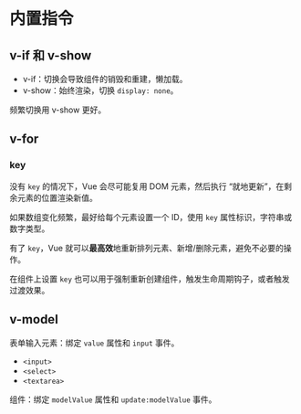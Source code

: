 # 内置指令

## v-if 和 v-show

- v-if：切换会导致组件的销毁和重建，懒加载。
- v-show：始终渲染，切换 `display: none`。

频繁切换用 v-show 更好。

## v-for

### key

没有 `key` 的情况下，Vue 会尽可能复用 DOM 元素，然后执行 “就地更新”，在剩余元素的位置渲染新值。

如果数组变化频繁，最好给每个元素设置一个 ID，使用 `key` 属性标识，字符串或数字类型。

有了 `key`，Vue 就可以**最高效**地重新排列元素、新增/删除元素，避免不必要的操作。

在组件上设置 `key` 也可以用于强制重新创建组件，触发生命周期钩子，或者触发过渡效果。

## v-model

表单输入元素：绑定 `value` 属性和 `input` 事件。

- `<input>`
- `<select>`
- `<textarea>`

组件：绑定 `modelValue` 属性和 `update:modelValue` 事件。
